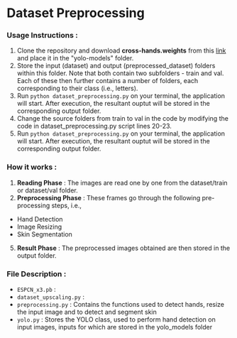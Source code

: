 # Dataset Preprocessing

### Usage Instructions :

1. Clone the repository and download **cross-hands.weights** from this [link](https://github.com/cansik/yolo-hand-detection/releases/download/pretrained/cross-hands.weights) and place it in the "yolo-models" folder.
2. Store the input (dataset) and output (preprocessed_dataset) folders within this folder. Note that both contain two subfolders - train and val. Each of these then further contains a number of folders, each corresponding to their class (i.e., letters).
3. Run ```python dataset_preprocessing.py``` on your terminal, the application will start. After execution, the resultant ouptut will be stored in the corresponding output folder.
4. Change the source folders from train to val in the code by modifying the code in dataset_preprocessing.py script lines 20-23.
5. Run ```python dataset_preprocessing.py``` on your terminal, the application will start. After execution, the resultant ouptut will be stored in the corresponding output folder.

### How it works :

1. **Reading Phase** : The images are read one by one from the dataset/train or dataset/val folder. 
2. **Preprocessing Phase** : These frames go through the following pre-processing steps, i.e., 
- Hand Detection
- Image Resizing
- Skin Segmentation 
5. **Result Phase** : The preprocessed images obtained are then stored in the output folder.

### File Description :

- ```ESPCN_x3.pb``` : 
- ```dataset_upscaling.py``` : 
- ```preprocessing.py``` : Contains the functions used to detect hands, resize the input image and to detect and segment skin
- ```yolo.py``` : Stores the YOLO class, used to perform hand detection on input images, inputs for which are stored in the yolo_models folder
